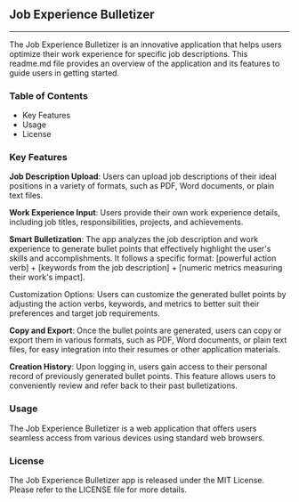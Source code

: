 ## Job Experience Bulletizer
***
The Job Experience Bulletizer is an innovative application that helps users optimize their work experience for specific job descriptions. This readme.md file provides an overview of the application and its features to guide users in getting started.

### Table of Contents

* Key Features
* Usage
* License

### Key Features

**Job Description Upload**: Users can upload job descriptions of their ideal positions in a variety of formats, such as PDF, Word documents, or plain text files.

**Work Experience Input**: Users provide their own work experience details, including job titles, responsibilities, projects, and achievements.

**Smart Bulletization**: The app analyzes the job description and work experience to generate bullet points that effectively highlight the user's skills and accomplishments. It follows a specific format: 
[powerful action verb] + [keywords from the job description] + [numeric metrics measuring their work's impact].

Customization Options: Users can customize the generated bullet points by adjusting the action verbs, keywords, and metrics to better suit their preferences and target job requirements.

**Copy and Export**: Once the bullet points are generated, users can copy or export them in various formats, such as PDF, Word documents, or plain text files, for easy integration into their resumes or other application materials.

**Creation History**: Upon logging in, users gain access to their personal record of previously generated bullet points. This feature allows users to conveniently review and refer back to their past bulletizations. 

### Usage
The Job Experience Bulletizer is a web application that offers users seamless access from various devices using standard web browsers. 

### License

The Job Experience Bulletizer app is released under the MIT License. Please refer to the LICENSE file for more details.